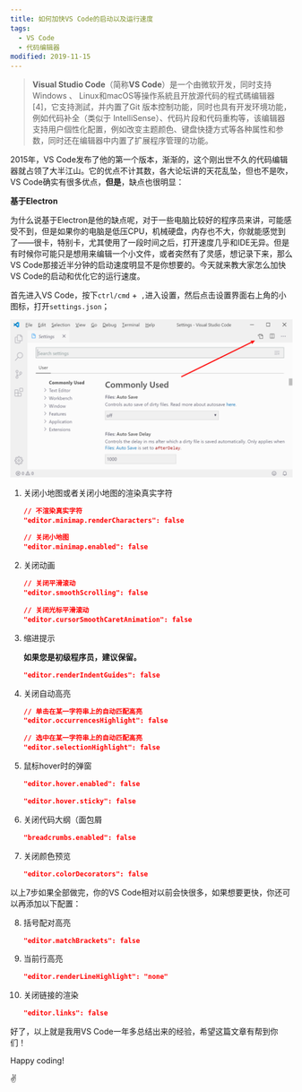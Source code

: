 ```yaml
---
title: 如何加快VS Code的启动以及运行速度
tags: 
  - VS Code
  - 代码编辑器
modified: 2019-11-15
---
```


>  **Visual Studio Code**（简称**VS Code**）是一个由微软开发，同时支持Windows 、 Linux和macOS等操作系統且开放源代码的程式碼编辑器[4\]，它支持測試，并内置了Git 版本控制功能，同时也具有开发环境功能，例如代码补全（类似于 IntelliSense）、代码片段和代码重构等，该编辑器支持用户個性化配置，例如改变主题颜色、键盘快捷方式等各种属性和参数，同时还在编辑器中内置了扩展程序管理的功能。  

2015年，VS Code发布了他的第一个版本，渐渐的，这个刚出世不久的代码编辑器就占领了大半江山。它的优点不计其数，各大论坛讲的天花乱坠，但也不是吹，VS Code确实有很多优点，**但是**，缺点也很明显：

**基于Electron**

为什么说基于Electron是他的缺点呢，对于一些电脑比较好的程序员来讲，可能感受不到，但是如果你的电脑是低压CPU，机械硬盘，内存也不大，你就能感觉到了——很卡，特别卡，尤其使用了一段时间之后，打开速度几乎和IDE无异。但是有时候你可能只是想用来编辑一个小文件，或者突然有了灵感，想记录下来，那么VS Code那接近半分钟的启动速度明显不是你想要的。今天就来教大家怎么加快VS Code的启动和优化它的运行速度。

首先进入VS Code，按下`ctrl/cmd` +` ,`进入设置，然后点击设置界面右上角的小图标，打开`settings.json`；

![image-20191114135952765](/p_assets/201911/image-20191114135952765.png)

1. 关闭小地图或者关闭小地图的渲染真实字符

   ```json
   // 不渲染真实字符
   "editor.minimap.renderCharacters": false
   ```

   ```json
   // 关闭小地图
   "editor.minimap.enabled": false
   ```

2. 关闭动画

   ```json
   // 关闭平滑滚动
   "editor.smoothScrolling": false
   ```
   ```json
   // 关闭光标平滑滚动
   "editor.cursorSmoothCaretAnimation": false
   ```

3. 缩进提示

   **如果您是初级程序员，建议保留。**

   ```json
   "editor.renderIndentGuides": false
   ```

4. 关闭自动高亮

   ```json
   // 单击在某一字符串上的自动匹配高亮
   "editor.occurrencesHighlight": false
   ```
   ```json
   // 选中在某一字符串上的自动匹配高亮
   "editor.selectionHighlight": false
   ```

5. 鼠标hover时的弹窗

   ```json
   "editor.hover.enabled": false
   ```
   ```json
   "editor.hover.sticky": false
   ```

6. 关闭代码大纲（面包屑

   ```json
   "breadcrumbs.enabled": false
   ```

7. 关闭颜色预览

   ```json
   "editor.colorDecorators": false
   ```

以上7步如果全部做完，你的VS Code相对以前会快很多，如果想要更快，你还可以再添加以下配置：

8. 括号配对高亮

   ```json
   "editor.matchBrackets": false
   ```

9. 当前行高亮

   ```json
   "editor.renderLineHighlight": "none"
   ```

10. 关闭链接的渲染

    ```json
    "editor.links": false
    ```

好了，以上就是我用VS Code一年多总结出来的经验，希望这篇文章有帮到你们！

Happy coding!

✌